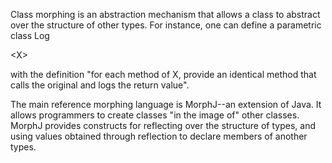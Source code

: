 Class morphing is an abstraction mechanism that allows a class to abstract over the structure of other types. For instance, one can define a parametric class Log

&lt;X&gt;

 with the definition "for each method of X, provide an identical method that calls the original and logs the return value".

The main reference morphing language is MorphJ--an extension of Java.  It allows programmers to create classes "in the image of" other classes. MorphJ provides constructs for reflecting over the structure of types, and using values obtained through reflection to declare members of another types.